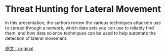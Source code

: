 
# Threat Hunting for Lateral Movement

In this presentation, the authors review the various techniques attackers use to spread through a network, which data sets you can use to reliably find them, and how data science techniques can be used to help automate the detection of lateral movement.

[原文｜original](https://insights.sei.cmu.edu/library/threat-hunting-for-lateral-movement/)
        